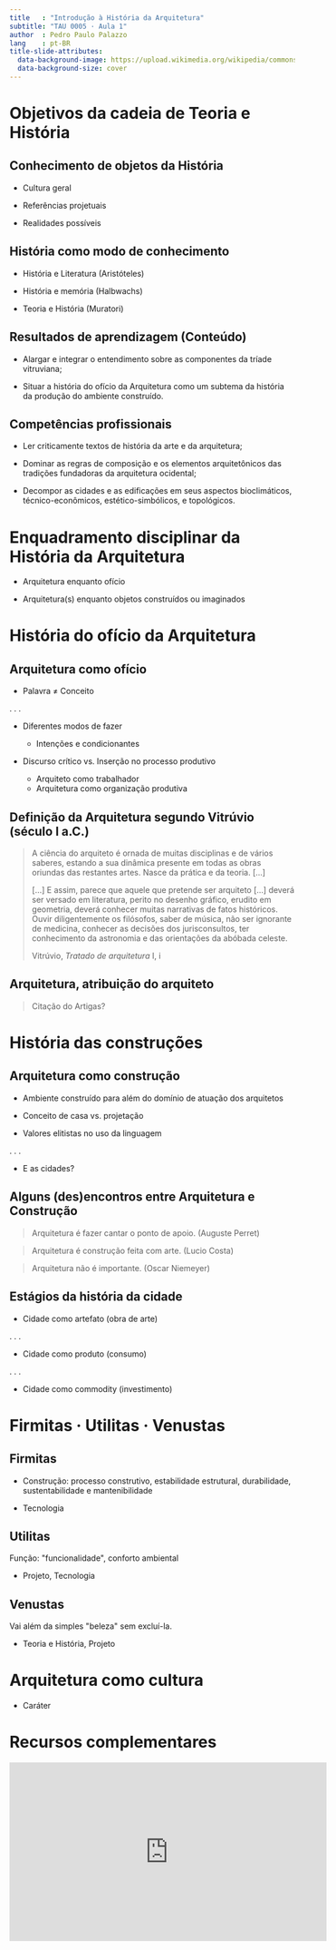 ```yaml
---
title   : "Introdução à História da Arquitetura"
subtitle: "TAU 0005 · Aula 1"
author  : Pedro Paulo Palazzo
lang    : pt-BR
title-slide-attributes:
  data-background-image: https://upload.wikimedia.org/wikipedia/commons/3/33/Cole_Thomas_The_dream_of_the_architect_210_Sun_Unedited.jpg
  data-background-size: cover
---
```


# Objetivos da cadeia de Teoria e História

## Conhecimento de objetos da História

- Cultura geral

- Referências projetuais

- Realidades possíveis

## História como modo de conhecimento

- História e Literatura (Aristóteles)

- História e memória (Halbwachs)

- Teoria e História (Muratori)

## Resultados de aprendizagem (Conteúdo)

- Alargar e integrar o entendimento sobre as componentes da tríade
  vitruviana;

- Situar a história do ofício da Arquitetura como um subtema da história
  da produção do ambiente construído.

## Competências profissionais

- Ler criticamente textos de história da arte e da arquitetura;

- Dominar as regras de composição e os elementos arquitetônicos das
  tradições fundadoras da arquitetura ocidental;

- Decompor as cidades e as edificações em seus aspectos bioclimáticos,
  técnico-econômicos, estético-simbólicos, e topológicos.

# Enquadramento disciplinar da História da Arquitetura

- Arquitetura enquanto ofício

- Arquitetura(s) enquanto objetos construídos ou imaginados

# História do ofício da Arquitetura

## Arquitetura como ofício

- Palavra ≠ Conceito

. . .

- Diferentes modos de fazer
  - Intenções e condicionantes

- Discurso crítico vs. Inserção no processo produtivo
  - Arquiteto como trabalhador
  - Arquitetura como organização produtiva

## Definição da Arquitetura segundo Vitrúvio (século I a.C.)

> A ciência do arquiteto é ornada de muitas disciplinas e de vários
> saberes, estando a sua dinâmica presente em todas as obras oriundas
> das restantes artes. Nasce da prática e da teoria. [...]
>
> [...] E assim, parece que aquele que pretende ser arquiteto [...]
> deverá ser versado em literatura, perito no desenho gráfico, erudito
> em geometria, deverá conhecer muitas narrativas de fatos históricos.
> Ouvir diligentemente os filósofos, saber de música, não ser ignorante
> de medicina, conhecer as decisões dos jurisconsultos, ter conhecimento
> da astronomia e das orientações da abóbada celeste.
>
> Vitrúvio, *Tratado de arquitetura* I, i

## Arquitetura, atribuição do arquiteto

> Citação do Artigas?

# História das construções

## Arquitetura como construção

- Ambiente construído para além do domínio de atuação dos arquitetos

- Conceito de casa vs. projetação

- Valores elitistas no uso da linguagem

. . .

- E as cidades?

## Alguns (des)encontros entre Arquitetura e Construção

> Arquitetura é fazer cantar o ponto de apoio. (Auguste Perret)

> Arquitetura é construção feita com arte. (Lucio Costa)

> Arquitetura não é importante. (Oscar Niemeyer)

## Estágios da história da cidade

- Cidade como artefato (obra de arte)

. . .

- Cidade como produto (consumo)

. . .

- Cidade como commodity (investimento)

# Firmitas · Utilitas · Venustas

## Firmitas

- Construção: processo construtivo, estabilidade estrutural,
  durabilidade, sustentabilidade e mantenibilidade

- Tecnologia

## Utilitas

Função: "funcionalidade", conforto ambiental

- Projeto, Tecnologia

## Venustas

Vai além da simples "beleza" sem excluí-la.

- Teoria e História, Projeto

# Arquitetura como cultura

- Caráter

# Recursos complementares

<iframe style="text-align: center;" src="https://www.youtube-nocookie.com/embed/YQZGHr9qJoQ" allow="accelerometer; autoplay; encrypted-media; gyroscope; picture-in-picture" allowfullscreen="" width="560" height="315" frameborder="0">

  [Ver no YouTube](https://www.youtube-nocookie.com/embed/YQZGHr9qJoQ)

</iframe>
